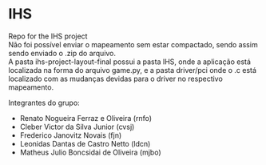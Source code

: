 # IHS
Repo for the IHS project  
Não foi possível enviar o mapeamento sem estar compactado, sendo assim sendo enviado o .zip do arquivo.   
A pasta ihs-project-layout-final possui a pasta IHS, onde a aplicação está localizada na forma do arquivo game.py, e a pasta driver/pci onde o .c está localizado
com as mudanças devidas para o driver no respectivo mapeamento.  
  
Integrantes do grupo:  
- Renato Nogueira Ferraz e Oliveira (rnfo)  
- Cleber Victor da Silva Junior (cvsj)
- Frederico Janovitz Novais (fjn)
- Leonidas Dantas de Castro Netto (ldcn)
- Matheus Julio Boncsidai de Oliveira (mjbo)

